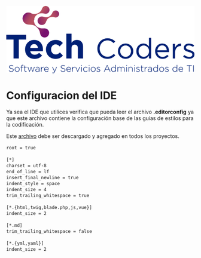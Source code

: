 ![TechCoders](logo.png)
# Configuracion del IDE

Ya sea el IDE que utilices verifica que pueda leer el archivo **.editorconfig** ya que este archivo contiene la configuración
base de las guías de estilos para la codificación.

Este [archivo](.editorconfig) debe ser descargado y agregado en todos los proyectos.

```editorconfig
root = true

[*]
charset = utf-8
end_of_line = lf
insert_final_newline = true
indent_style = space
indent_size = 4
trim_trailing_whitespace = true

[*.{html,twig,blade.php,js,vue}]
indent_size = 2

[*.md]
trim_trailing_whitespace = false

[*.{yml,yaml}]
indent_size = 2

```

